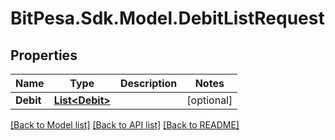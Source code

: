 
# BitPesa.Sdk.Model.DebitListRequest

## Properties

Name | Type | Description | Notes
------------ | ------------- | ------------- | -------------
**Debit** | [**List&lt;Debit&gt;**](Debit.md) |  | [optional] 

[[Back to Model list]](../README.md#documentation-for-models)
[[Back to API list]](../README.md#documentation-for-api-endpoints)
[[Back to README]](../README.md)

